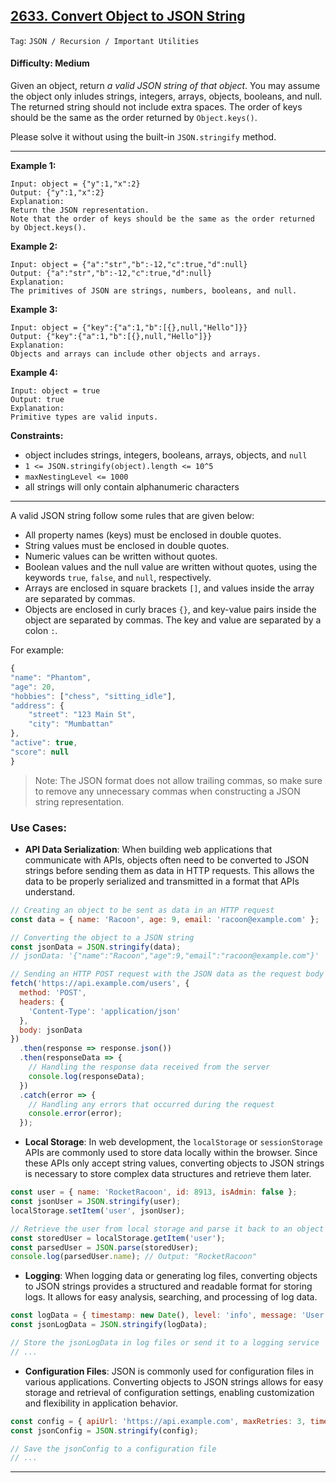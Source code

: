 ## [2633. Convert Object to JSON String](https://leetcode.com/problems/convert-object-to-json-string)

```Tag```: ```JSON / Recursion / Important Utilities```

#### Difficulty: Medium

Given an object, return _a valid JSON string of that object_. You may assume the object only inludes strings, integers, arrays, objects, booleans, and null. The returned string should not include extra spaces. The order of keys should be the same as the order returned by ```Object.keys()```.

Please solve it without using the built-in ```JSON.stringify``` method.

---

__Example 1:__
```
Input: object = {"y":1,"x":2}
Output: {"y":1,"x":2}
Explanation: 
Return the JSON representation.
Note that the order of keys should be the same as the order returned by Object.keys().
```

__Example 2:__
```
Input: object = {"a":"str","b":-12,"c":true,"d":null}
Output: {"a":"str","b":-12,"c":true,"d":null}
Explanation:
The primitives of JSON are strings, numbers, booleans, and null.
```

__Example 3:__
```
Input: object = {"key":{"a":1,"b":[{},null,"Hello"]}}
Output: {"key":{"a":1,"b":[{},null,"Hello"]}}
Explanation:
Objects and arrays can include other objects and arrays.
```

__Example 4:__
```
Input: object = true
Output: true
Explanation:
Primitive types are valid inputs.
```

__Constraints:__

- object includes strings, integers, booleans, arrays, objects, and ```null```
- ```1 <= JSON.stringify(object).length <= 10^5```
- ```maxNestingLevel <= 1000```
- all strings will only contain alphanumeric characters

---

A valid JSON string follow some rules that are given below:

- All property names (keys) must be enclosed in double quotes.
- String values must be enclosed in double quotes.
- Numeric values can be written without quotes.
- Boolean values and the null value are written without quotes, using the keywords ```true```, ```false```, and ```null```, respectively.
- Arrays are enclosed in square brackets ```[]```, and values inside the array are separated by commas.
- Objects are enclosed in curly braces ```{}```, and key-value pairs inside the object are separated by commas. The key and value are separated by a colon ```:```.

For example:

```JavaScript
{
"name": "Phantom",
"age": 20,
"hobbies": ["chess", "sitting_idle"],
"address": {
    "street": "123 Main St",
    "city": "Mumbattan"
},
"active": true,
"score": null
}
```

> Note: The JSON format does not allow trailing commas, so make sure to remove any unnecessary commas when constructing a JSON string representation.

### Use Cases:

- __API Data Serialization__: When building web applications that communicate with APIs, objects often need to be converted to JSON strings before sending them as data in HTTP requests. This allows the data to be properly serialized and transmitted in a format that APIs understand.

```JavaScript
// Creating an object to be sent as data in an HTTP request
const data = { name: 'Racoon', age: 9, email: 'racoon@example.com' };

// Converting the object to a JSON string
const jsonData = JSON.stringify(data);
// jsonData: '{"name":"Racoon","age":9,"email":"racoon@example.com"}'

// Sending an HTTP POST request with the JSON data as the request body
fetch('https://api.example.com/users', {
  method: 'POST',
  headers: {
    'Content-Type': 'application/json'
  },
  body: jsonData
})
  .then(response => response.json())
  .then(responseData => {
    // Handling the response data received from the server
    console.log(responseData);
  })
  .catch(error => {
    // Handling any errors that occurred during the request
    console.error(error);
  });
```

- __Local Storage__: In web development, the ```localStorage``` or ```sessionStorage``` APIs are commonly used to store data locally within the browser. Since these APIs only accept string values, converting objects to JSON strings is necessary to store complex data structures and retrieve them later.

```JavaScript
const user = { name: 'RocketRacoon', id: 8913, isAdmin: false };
const jsonUser = JSON.stringify(user);
localStorage.setItem('user', jsonUser);

// Retrieve the user from local storage and parse it back to an object
const storedUser = localStorage.getItem('user');
const parsedUser = JSON.parse(storedUser);
console.log(parsedUser.name); // Output: "RocketRacoon"
```

- __Logging__: When logging data or generating log files, converting objects to JSON strings provides a structured and readable format for storing logs. It allows for easy analysis, searching, and processing of log data.

```JavaScript
const logData = { timestamp: new Date(), level: 'info', message: 'User logged in' };
const jsonLogData = JSON.stringify(logData);

// Store the jsonLogData in log files or send it to a logging service
// ...
```

- __Configuration Files__: JSON is commonly used for configuration files in various applications. Converting objects to JSON strings allows for easy storage and retrieval of configuration settings, enabling customization and flexibility in application behavior.

```JavaScript
const config = { apiUrl: 'https://api.example.com', maxRetries: 3, timeout: 5000 };
const jsonConfig = JSON.stringify(config);

// Save the jsonConfig to a configuration file
// ...
```

---
